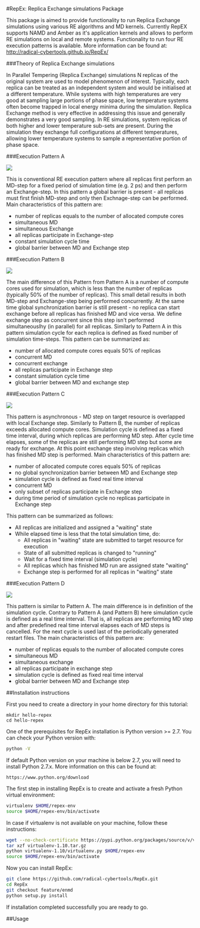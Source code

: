 #RepEx: Replica Exchange simulations Package

This package is aimed to provide functionality to run Replica Exchange simulations using various RE algorithms and MD kernels. Currently RepEX supports NAMD and Amber as it's application kernels and allows to perform RE simulations on local and remote systems. Functionality to run four RE execution patterns is available. More information can be found at: http://radical-cybertools.github.io/RepEx/


###Theory of Replica Exchange simulations

In Parallel Tempering (Replica Exchange) simulations N replicas of the original system are used to model phenomenon of interest. Typically, each replica can be treated as an independent system and would be initialised at a different temperature. While systems with high temperatures are very good at  sampling large portions of phase space, low temperature systems often become trapped in local energy minima during the simulation. Replica Exchange method is very effective in addressing this issue and generally demonstrates a very good sampling. In RE simulations, system replicas of both higher and lower temperature sub-sets are present. During the simulation they exchange full configurations at different temperatures, allowing lower temperature systems to sample a representative portion of phase space.

###Execution Pattern A

![](https://github.com/radical-cybertools/RepEx/blob/gh-pages/images/pattern-a.jpg)

This is conventional RE execution pattern where all replicas first perform an MD-step for a fixed period of simulation time (e.g. 2 ps) and then perform an Exchange-step. In this pattern a global barrier is present - all replicas must first finish MD-step and only then Exchnage-step can be performed. Main characteristics of this pattern are:
* number of replicas equals to the number of allocated compute cores
* simultaneous MD
* simultaneous Exchange
* all replicas participate in Exchange-step
* constant simulation cycle time
* global barrier between MD and Exchange step

###Execution Pattern B

![](https://github.com/radical-cybertools/RepEx/blob/gh-pages/images/pattern-b.jpg)

The main difference of this Pattern from Pattern A is a number of compute cores used for simulation, which is less than the number of replicas (typically 50% of the number of replicas). This small detail results in both MD-step and Exchange-step being performed concurrently. At the same time global synchronization barrier is still present - no replica can start exchange before all replicas has finished MD and vice versa. We define exchange step as concurrent since this step isn't performed simultaneouslhy (in parallel) for all replicas. Similarly to Pattern A in this pattern simulation cycle for each replica is defined as fixed number of simulation time-steps. This pattern can be summarized as:
* number of allocated compute cores equals 50% of replicas
* concurrent MD 
* concurrent exchange
* all replicas participate in Exchange step
* constant simulation cycle time
* global barrier between MD and exchange step

###Execution Pattern C

![](https://github.com/radical-cybertools/RepEx/blob/gh-pages/images/pattern-c.jpg)

This pattern is asynchronous - MD step on target resource is overlapped with local Exchange step. Similarly to Pattern B, the number of replicas exceeds allocated compute cores. Simulation cycle is defined as a fixed time interval, during which replicas are performing MD step. After cycle time elapses, some of the replicas are still performing MD step but some are ready for exchange. At this point exchange step involving replicas which has finished MD step is performed. Main characteristics of this pattern are:
* number of allocated compute cores equals 50% of replicas
* no global synchronization barrier between MD and Exchange step
* simulation cycle is defined as fixed real time interval 
* concurrent MD
* only subset of replicas participate in Exchange step
* during time period of simulation cycle no replicas participate in Exchange step

This pattern can be summarized as follows:
 * All replicas are initialized and assigned a "waiting" state
 * While elapsed time is less that the total simulation time, do:  
    * All replicas in "waiting" state are submitted to target resource for execution
 	* State of all submitted replicas is changed to "running"
    * Wait for a fixed time interval (simulation cycle)
    * All replicas which has finished MD run are assigned state "waiting"
    * Exchange step is performed for all replicas in "waiting" state
       
###Execution Pattern D

![](https://github.com/radical-cybertools/RepEx/blob/gh-pages/images/pattern-d.jpg)

This pattern is similar to Pattern A. The main difference is in definition of the 
simulation cycle. Contrary to Pattern A (and Pattern B) here simulation cycle is defined as 
a real time interval. That is, all replicas are performing MD step and after predefined real time interval elapses each of MD steps is cancelled. For the next cycle is used last of the periodically generated restart files. The main characteristics of this pattern are:
* number of replicas equals to the number of allocated compute cores
* simultaneous MD
* simultaneous exchange
* all replicas participate in exchange step
* simulation cycle is defined as fixed real time interval 
* global barrier between MD and Exchange step

##Installation instructions

First you need to create a directory in your home directory for this tutorial:
```
mkdir hello-repex
cd hello-repex
``` 
One of the prerequisites for RepEx installation is Python version >= 2.7. You can check your Python version with:
```bash
python -V
```
If default Python version on your machine is below 2.7, you will need to install Python 2.7.x. More information on this can be found at:
```
https://www.python.org/download 
```
The first step in installing RepEx is to create and activate a fresh Python virtual environment:
```bash
virtualenv $HOME/repex-env 
source $HOME/repex-env/bin/activate
```
In case if virtualenv is not available on your machine, follow these instructions:
```bash
wget --no-check-certificate https://pypi.python.org/packages/source/v/virtualenv/virtualenv-1.10.tar.gz
tar xzf virtualenv-1.10.tar.gz
python virtualenv-1.10/virtualenv.py $HOME/repex-env
source $HOME/repex-env/bin/activate
```
Now you can install RepEx:
```bash
git clone https://github.com/radical-cybertools/RepEx.git
cd RepEx
git checkout feature/enmd
python setup.py install
```
If installation completed successfully you are ready to go.

##Usage



